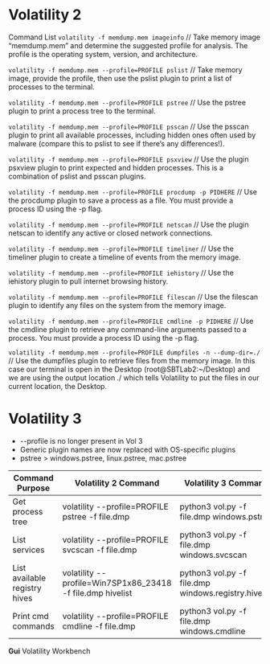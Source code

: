 # Volatility 2
Command List
`volatility -f memdump.mem imageinfo` // Take memory image “memdump.mem” and determine the suggested profile for analysis. The profile is the operating system, version, and architecture.

`volatility -f memdump.mem --profile=PROFILE pslist` // Take memory image, provide the profile, then use the pslist plugin to print a list of processes to the terminal.

`volatility -f memdump.mem --profile=PROFILE pstree` // Use the pstree plugin to print a process tree to the terminal.

`volatility -f memdump.mem --profile=PROFILE psscan` // Use the psscan plugin to print all available processes, including hidden ones often used by malware (compare this to pslist to see if there’s any differences!).

`volatility -f memdump.mem --profile=PROFILE psxview` // Use the plugin psxview plugin to print expected and hidden processes. This is a combination of pslist and psscan plugins.

`volatility -f memdump.mem --profile=PROFILE procdump -p PIDHERE` // Use the procdump plugin to save a process as a file. You must provide a process ID using the -p flag.

`volatility -f memdump.mem --profile=PROFILE netscan` // Use the plugin netscan to identify any active or closed network connections.

`volatility -f memdump.mem --profile=PROFILE timeliner` // Use the timeliner plugin to create a timeline of events from the memory image.

`volatility -f memdump.mem --profile=PROFILE iehistory` // Use the iehistory plugin to pull internet browsing history.

`volatility -f memdump.mem --profile=PROFILE filescan` // Use the filescan plugin to identify any files on the system from the memory image.

`volatility -f memdump.mem --profile=PROFILE cmdline -p PIDHERE` // Use the cmdline plugin to retrieve any command-line arguments passed to a process. You must provide a process ID using the -p flag.

`volatility -f memdump.mem --profile=PROFILE dumpfiles -n --dump-dir=./` // Use the dumpfiles plugin to retrieve files from the memory image. In this case our terminal is open in the Desktop (root@SBTLab2:~/Desktop) and we are using the output location ./ which tells Volatility to put the files in our current location, the Desktop.

# Volatility 3
- --profile is no longer present in Vol 3
- Generic plugin names are now replaced with OS-specific plugins
- pstree > windows.pstree, linux.pstree, mac.pstree

| Command Purpose               | **Volatility 2 Command**                                   | **Volatility 3 Command**                             |
| ----------------------------- | ---------------------------------------------------------- | ---------------------------------------------------- |
| Get process tree              | volatility --profile=PROFILE pstree -f file.dmp            | python3 vol.py -f file.dmp windows.pstree            |
| List services                 | volatility --profile=PROFILE svcscan -f file.dmp           | python3 vol.py -f file.dmp windows.svcscan           |
| List available registry hives | volatility --profile=Win7SP1x86_23418 -f file.dmp hivelist | python3 vol.py -f file.dmp windows.registry.hivelist |
| Print cmd commands            | volatility --profile=PROFILE cmdline -f file.dmp           | python3 vol.py -f file.dmp windows.cmdline           |
**Gui**
Volatility Workbench